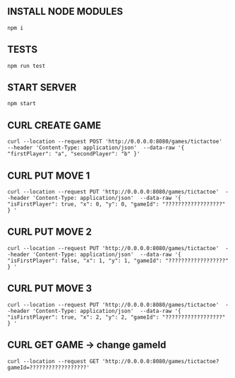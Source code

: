 ## INSTALL NODE MODULES
`npm i`

## TESTS
`npm run test`

## START SERVER
`npm start`

## CURL CREATE GAME
`curl --location --request POST 'http://0.0.0.0:8080/games/tictactoe' 
--header 'Content-Type: application/json' 
--data-raw '{
    "firstPlayer": "a",
    "secondPlayer": "b"
}'`


## CURL PUT MOVE 1
`curl --location --request PUT 'http://0.0.0.0:8080/games/tictactoe' 
--header 'Content-Type: application/json' 
--data-raw '{
    "isFirstPlayer": true,
    "x": 0,
    "y": 0,
    "gameId": "??????????????????"
}
'`
## CURL PUT MOVE 2
`curl --location --request PUT 'http://0.0.0.0:8080/games/tictactoe' 
--header 'Content-Type: application/json' 
--data-raw '{
    "isFirstPlayer": false,
    "x": 1,
    "y": 1,
    "gameId": "??????????????????"
}
'`
## CURL PUT MOVE 3
`curl --location --request PUT 'http://0.0.0.0:8080/games/tictactoe' 
--header 'Content-Type: application/json' 
--data-raw '{
    "isFirstPlayer": true,
    "x": 2,
    "y": 2,
    "gameId": "??????????????????"
}
'`

## CURL GET GAME -> change gameId
`curl --location --request GET 'http://0.0.0.0:8080/games/tictactoe?gameId=??????????????????'`